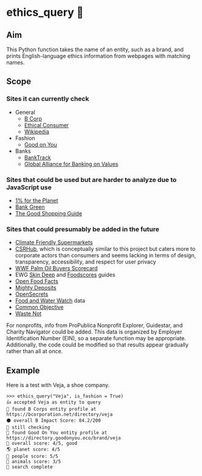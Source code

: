 # ethics_query 🔎

## Aim
This Python function takes the name of an entity, such as a brand, and prints English-language ethics information from webpages with matching names.

## Scope
### Sites it can currently check
- General
  - [B Corp](https://bcorporation.net/directory)
  - [Ethical Consumer](https://www.ethicalconsumer.org/)
  - [Wikipedia](https://en.wikipedia.org/)
- Fashion
  - [Good on You](https://directory.goodonyou.eco/)
- Banks
  - [BankTrack](https://www.banktrack.org/)
  - [Global Alliance for Banking on Values](https://www.gabv.org)

### Sites that could be used but are harder to analyze due to JavaScript use
- [1% for the Planet](https://directories.onepercentfortheplanet.org/)
- [Bank Green](https://bank.green/)
- [The Good Shopping Guide](https://thegoodshoppingguide.com)

### Sites that could presumably be added in the future
- [Climate Friendly Supermarkets](https://www.climatefriendlysupermarkets.org/scorecard)
- [CSRHub](https://www.csrhub.com/csrhub-restful-api), which is conceptually similar to this project but caters more to corporate actors than consumers and seems lacking in terms of design, transparency, accessibility, and respect for user privacy
- [WWF Palm Oil Buyers Scorecard](http://palmoilscorecard.panda.org/#/scores)
- EWG [Skin Deep](https://www.ewg.org/skindeep/) and [Foodscores](https://www.ewg.org/foodscores/) guides
- [Open Food Facts](https://fr-en.openfoodfacts.org/data)
- [Mighty Deposits](https://mightydeposits.com/)
- [OpenSecrets](https://www.opensecrets.org/federal-lobbying/top-spenders)
- [Food and Water Watch](https://www.foodandwaterwatch.org/pdf-research-directory/) data
- [Common Objective](https://www.commonobjective.co/search/organisations)
- [Waste Not](https://wastenot.world/)

For nonprofits, info from ProPublica Nonprofit Explorer, Guidestar, and Charity Navigator could be added. This data is organized by Employer Identification Number (EIN), so a separate function may be appropriate.
Additionally, the code could be modified so that results appear gradually rather than all at once.

## Example

Here is a test with Veja, a shoe company.

	>>> ethics_query("Veja", is_fashion = True)
	👍 accepted Veja as entity to query
	👀 found B Corps entity profile at https://bcorporation.net/directory/veja
	⚫️ overall B Impact Score: 84.2/200
	🐢 still checking
	👀 found Good On You entity profile at https://directory.goodonyou.eco/brand/veja
	🙂 overall score: 4/5, good
	🌎 planet score: 4/5
	👥 people score: 5/5
	🦋 animals score: 3/5
	🔎 search complete

